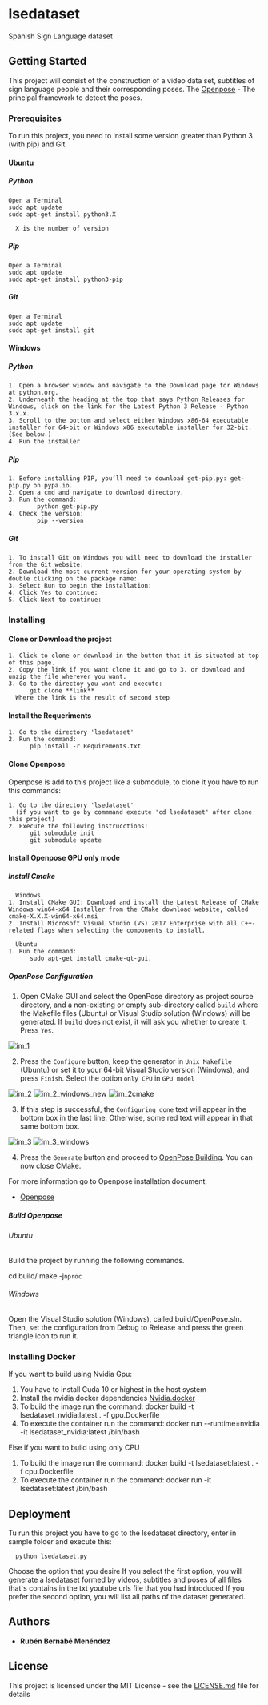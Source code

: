 # lsedataset
Spanish Sign Language dataset 

## Getting Started

This project will consist of the construction of a video data set, subtitles of sign language people and their corresponding poses.
The [Openpose](https://github.com/CMU-Perceptual-Computing-Lab/openpose/) - The principal framework to detect the poses.

### Prerequisites

To run this project, you need to install some version greater than Python 3 (with pip) and Git.

#### Ubuntu
##### Python

```
Open a Terminal
sudo apt update
sudo apt-get install python3.X 

  X is the number of version
```

##### Pip

```
Open a Terminal
sudo apt update
sudo apt-get install python3-pip
```

##### Git

```
Open a Terminal
sudo apt update
sudo apt-get install git
```

#### Windows

##### Python

```
1. Open a browser window and navigate to the Download page for Windows at python.org.
2. Underneath the heading at the top that says Python Releases for Windows, click on the link for the Latest Python 3 Release - Python 3.x.x. 
3. Scroll to the bottom and select either Windows x86-64 executable installer for 64-bit or Windows x86 executable installer for 32-bit. (See below.)
4. Run the installer
```
##### Pip

```
1. Before installing PIP, you’ll need to download get-pip.py: get-pip.py on pypa.io.
2. Open a cmd and navigate to download directory.
3. Run the command:
        python get-pip.py
4. Check the version:
        pip --version
```

##### Git

```
1. To install Git on Windows you will need to download the installer from the Git website:
2. Download the most current version for your operating system by double clicking on the package name:
3. Select Run to begin the installation:
4. Click Yes to continue:
5. Click Next to continue:
```

### Installing

#### Clone or Download the project

```
1. Click to clone or download in the button that it is situated at top of this page.
2. Copy the link if you want clone it and go to 3. or download and unzip the file wherever you want.
3. Go to the directoy you want and execute:
      git clone **link** 
  Where the link is the result of second step
```

#### Install the Requeriments
```
1. Go to the directory 'lsedataset' 
2. Run the command:
      pip install -r Requirements.txt
```

#### Clone Openpose

Openpose is add to this project like a submodule, to clone it you have to run this commands:

```
1. Go to the directory 'lsedataset' 
  (if you want to go by commmand execute 'cd lsedataset' after clone this project)
2. Execute the following instrucctions:
      git submodule init
      git submodule update
```
#### Install Openpose GPU only mode

##### Install Cmake

```
  Windows
1. Install CMake GUI: Download and install the Latest Release of CMake Windows win64-x64 Installer from the CMake download website, called cmake-X.X.X-win64-x64.msi
2. Install Microsoft Visual Studio (VS) 2017 Enterprise with all C++-related flags when selecting the components to install.

  Ubuntu
1. Run the command:
      sudo apt-get install cmake-qt-gui.
```

##### OpenPose Configuration

1. Open CMake GUI and select the OpenPose directory as project source directory, and a non-existing or empty sub-directory called `build` where the Makefile files (Ubuntu) or Visual Studio solution (Windows) will be generated. If `build` does not exist, it will ask you whether to create it. Press `Yes`.

![im_1](https://user-images.githubusercontent.com/37367277/70981368-48286e00-20b5-11ea-85d0-972237b70146.png)

2. Press the `Configure` button, keep the generator in `Unix Makefile` (Ubuntu) or set it to your 64-bit Visual Studio version (Windows), and press `Finish`. Select the option `only CPU` in `GPU model`

![im_2](https://user-images.githubusercontent.com/37367277/70981357-46f74100-20b5-11ea-9bcb-ff40e19cd600.png)
![im_2_windows_new](https://user-images.githubusercontent.com/37367277/70981361-478fd780-20b5-11ea-9f22-18d1f9f6d746.png)
![im_2cmake](https://user-images.githubusercontent.com/37367277/70981362-478fd780-20b5-11ea-9eff-6e0b196d5372.png)

3. If this step is successful, the `Configuring done` text will appear in the bottom box in the last line. Otherwise, some red text will appear in that same bottom box.

![im_3](https://user-images.githubusercontent.com/37367277/70981363-48286e00-20b5-11ea-8213-550a509ed200.png)
![im_3_windows](https://user-images.githubusercontent.com/37367277/70981364-48286e00-20b5-11ea-9969-b6dd9f96f941.png)

4. Press the `Generate` button and proceed to [OpenPose Building](#openpose-building). You can now close CMake.


For more information go to Openpose installation document:
* [Openpose](https://github.com/CMU-Perceptual-Computing-Lab/openpose/blob/master/doc/installation.md) 

##### Build Openpose

###### Ubuntu

Build the project by running the following commands.

cd build/
make -j`nproc`

###### Windows

Open the Visual Studio solution (Windows), called build/OpenPose.sln. Then, set the configuration from Debug to Release and press the green triangle icon to run it.

### Installing Docker

If you want to build using Nvidia Gpu:
  1. You have to install Cuda 10 or highest in the host system
  2. Install the nvidia docker dependencies
      [Nvidia.docker](https://github.com/NVIDIA/nvidia-docker)
  3. To build the image run the command:
      docker build -t lsedataset_nvidia:latest . -f gpu.Dockerfile
  4. To execute the container run the command:
      docker run --runtime=nvidia -it lsedataset_nvidia:latest /bin/bash

Else if you want to build using only CPU
  1. To build the image run the command:
      docker build -t lsedataset:latest . -f cpu.Dockerfile
  2. To execute the container run the command:
      docker run -it lsedataset:latest /bin/bash

## Deployment

Tu run this project you have to go to the lsedataset directory, enter in sample folder and execute this:

```
  python lsedataset.py 
```
Choose the option that you desire
  If you select the first option, you will generate a lsedataset formed by videos, subtitles and poses of all files that`s contains in the txt youtube urls file that you had introduced
  If you prefer the second option, you will list all paths of the dataset generated.

## Authors

* **Rubén Bernabé Menéndez** 


## License

This project is licensed under the MIT License - see the [LICENSE.md](LICENSE.md) file for details


